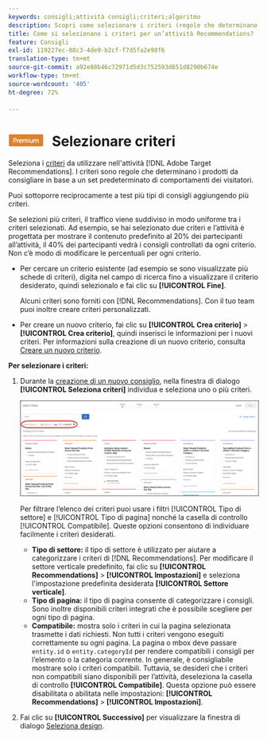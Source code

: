 ```yaml
---
keywords: consigli;attività consigli;criteri;algoritmo
description: Scopri come selezionare i criteri (regole che determinano quali prodotti o contenuti consigliare) da utilizzare nell’attività Adobe [!DNL Target] Recommendations.
title: Come si selezionano i criteri per un’attività Recommendations?
feature: Consigli
exl-id: 119227ec-88c3-4de9-b2cf-f7d5fa2e98f6
translation-type: tm+mt
source-git-commit: a92e88b46c72971d5d3c752593d651d8290b674e
workflow-type: tm+mt
source-wordcount: '405'
ht-degree: 72%

---
```


# ![PREMIUM](/help/assets/premium.png) Selezionare criteri

Seleziona i [criteri](/help/c-recommendations/c-algorithms/algorithms.md) da utilizzare nell&#39;attività [!DNL Adobe Target Recommendations]. I criteri sono regole che determinano i prodotti da consigliare in base a un set predeterminato di comportamenti dei visitatori.

Puoi sottoporre reciprocamente a test più tipi di consigli aggiungendo più criteri.

Se selezioni più criteri, il traffico viene suddiviso in modo uniforme tra i criteri selezionati. Ad esempio, se hai selezionato due criteri e l’attività è progettata per mostrare il contenuto predefinito al 20% dei partecipanti all’attività, il 40% dei partecipanti vedrà i consigli controllati da ogni criterio. Non c’è modo di modificare le percentuali per ogni criterio.

* Per cercare un criterio esistente (ad esempio se sono visualizzate più schede di criteri), digita nel campo di ricerca fino a visualizzare il criterio desiderato, quindi selezionalo e fai clic su **[!UICONTROL Fine]**.

   Alcuni criteri sono forniti con [!DNL Recommendations]. Con il tuo team puoi inoltre creare criteri personalizzati.

* Per creare un nuovo criterio, fai clic su **[!UICONTROL Crea criterio]** > **[!UICONTROL Crea criterio]**, quindi inserisci le informazioni per i nuovi criteri. Per informazioni sulla creazione di un nuovo criterio, consulta [Creare un nuovo criterio](/help/c-recommendations/c-algorithms/create-new-algorithm.md#task_8A9CB465F28D44899F69F38AD27352FE).

**Per selezionare i criteri:**

1. Durante la [creazione di un nuovo consiglio](/help/c-recommendations/t-create-recs-activity/create-recs-activity.md#task_6874328773C64C44A73F0A130AD3F96F), nella finestra di dialogo **[!UICONTROL Seleziona criteri]** individua e seleziona uno o più criteri.

   ![Finestra di dialogo Seleziona criteri](/help/c-recommendations/t-create-recs-activity/assets/filters.png)

   Per filtrare l’elenco dei criteri puoi usare i filtri [!UICONTROL Tipo di settore] e [!UICONTROL Tipo di pagina] nonché la casella di controllo [!UICONTROL Compatibile]. Queste opzioni consentono di individuare facilmente i criteri desiderati.

   * **Tipo di settore:** il tipo di settore è utilizzato per aiutare a categorizzare i criteri di [!DNL Recommendations]. Per modificare il settore verticale predefinito, fai clic su **[!UICONTROL Recommendations]** > **[!UICONTROL Impostazioni]** e seleziona l&#39;impostazione predefinita desiderata **[!UICONTROL Settore verticale]**.
   * **Tipo di pagina:** il tipo di pagina consente di categorizzare i consigli. Sono inoltre disponibili criteri integrati che è possibile scegliere per ogni tipo di pagina.
   * **Compatibile:** mostra solo i criteri in cui la pagina selezionata trasmette i dati richiesti. Non tutti i criteri vengono eseguiti correttamente su ogni pagina. La pagina o mbox deve passare `entity.id` o `entity.categoryId` per rendere compatibili i consigli per l’elemento o la categoria corrente. In generale, è consigliabile mostrare solo i criteri compatibili. Tuttavia, se desideri che i criteri non compatibili siano disponibili per l’attività, deseleziona la casella di controllo **[!UICONTROL Compatibile]**. Questa opzione può essere disabilitata o abilitata nelle impostazioni: **[!UICONTROL Recommendations]** > **[!UICONTROL Impostazioni]**.

1. Fai clic su **[!UICONTROL Successivo]** per visualizzare la finestra di dialogo [Seleziona design](/help/c-recommendations/c-design-overview/design-overview.md).
